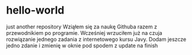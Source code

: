 # hello-world
just another repository 
Wziąłem się za naukę Githuba razem z przewodnikiem po programie.
Wcześniej wrzuciłem już na czuja rozwiązanie jednego zadania z internetowego kursu Javy.
Dodam jeszcze jedno zdanie i zmienię w oknie pod spodem z update na finish
